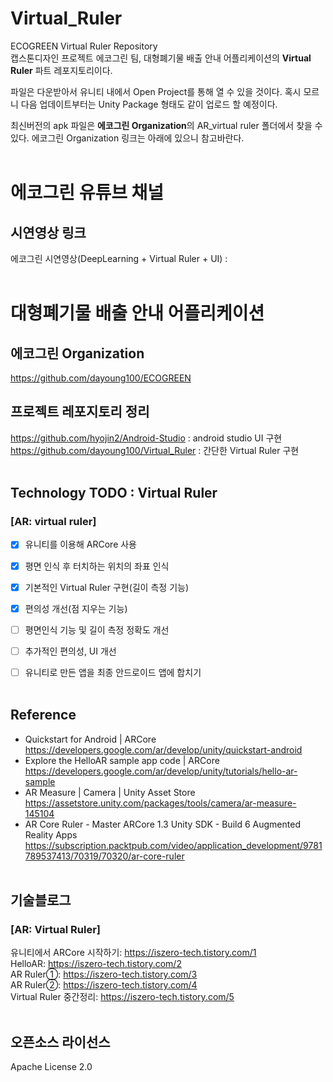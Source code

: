# Virtual_Ruler
 ECOGREEN Virtual Ruler Repository  
 캡스톤디자인 프로젝트 에코그린 팀, 대형폐기물 배출 안내 어플리케이션의 **Virtual Ruler** 파트 레포지토리이다.
 
 
 파일은 다운받아서 유니티 내에서 Open Project를 통해 열 수 있을 것이다. 혹시 모르니 다음 업데이트부터는  Unity Package 형태도 같이 업로드 할 예정이다.
 
 최신버전의 apk 파일은 **에코그린 Organization**의 AR_virtual ruler 폴더에서 찾을 수 있다. 에코그린 Organization 링크는 아래에 있으니 참고바란다.<br/><br/>
 


# 에코그린 유튜브 채널
 
## 시연영상 링크
에코그린 시연영상(DeepLearning + Virtual Ruler + UI) :  <br/><br/>
 
# 대형폐기물 배출 안내 어플리케이션
## 에코그린 Organization
https://github.com/dayoung100/ECOGREEN  

## 프로젝트 레포지토리 정리
https://github.com/hyojin2/Android-Studio : android studio UI 구현  
https://github.com/dayoung100/Virtual_Ruler : 간단한 Virtual Ruler 구현<br/><br/>

 
## Technology TODO : Virtual Ruler  
### [AR: virtual ruler] 
- [x] 유니티를 이용해 ARCore 사용     
- [x] 평면 인식 후 터치하는 위치의 좌표 인식  
- [x] 기본적인 Virtual Ruler 구현(길이 측정 기능)  
- [x] 편의성 개선(점 지우는 기능)  
- [ ] 평면인식 기능 및 길이 측정 정확도 개선  
- [ ] 추가적인 편의성, UI 개선  
- [ ] 유니티로 만든 앱을 최종 안드로이드 앱에 합치기<br/><br/> 
 
 
## Reference
- Quickstart for Android | ARCore    
https://developers.google.com/ar/develop/unity/quickstart-android    
- Explore the HelloAR sample app code | ARCore    
https://developers.google.com/ar/develop/unity/tutorials/hello-ar-sample    
- AR Measure | Camera | Unity Asset Store    
https://assetstore.unity.com/packages/tools/camera/ar-measure-145104       
- AR Core Ruler - Master ARCore 1.3 Unity SDK - Build 6 Augmented Reality Apps    
https://subscription.packtpub.com/video/application_development/9781789537413/70319/70320/ar-core-ruler<br/><br/>

   
## 기술블로그
### [AR: Virtual Ruler]
유니티에서 ARCore 시작하기: https://iszero-tech.tistory.com/1   
HelloAR: https://iszero-tech.tistory.com/2   
AR Ruler①: https://iszero-tech.tistory.com/3   
AR Ruler②: https://iszero-tech.tistory.com/4   
Virtual Ruler 중간정리: https://iszero-tech.tistory.com/5<br/><br/>
 

## 오픈소스 라이선스
Apache License 2.0

